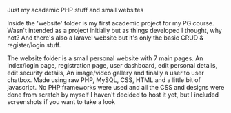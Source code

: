Just my academic PHP stuff and small websites

Inside the 'website' folder is my first academic project for my PG course. Wasn't intended as a project initially but as things developed I thought, why not?
And there's also a laravel website but it's only the basic CRUD & register/login stuff. 

The website folder is a small personal website with 7 main pages. 
An index/login page, registration page, user dashboard, edit personal details, edit security details, An image/video gallery and finally a user to user chatbox. 
Made using raw PHP, MySQL, CSS, HTML and a little bit of javascript.
No PHP frameworks were used and all the CSS and designs were done from scratch by myself
I haven't decided to host it yet, but I included screenshots if you want to take a look

